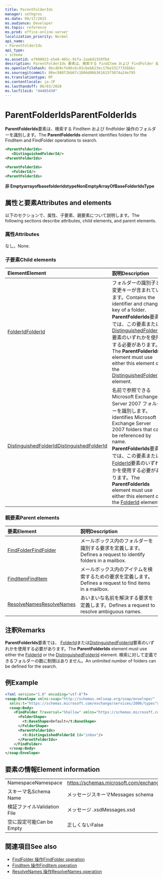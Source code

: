 ```yaml
---
title: ParentFolderIds
manager: sethgros
ms.date: 09/17/2015
ms.audience: Developer
ms.topic: reference
ms.prod: office-online-server
localization_priority: Normal
api_name:
- ParentFolderIds
api_type:
- schema
ms.assetid: e7998023-e5e0-465c-91fa-2aa6d1559f64
description: ParentFolderIds 要素は、検索する FindItem および FindFolder 操作のフォルダーを識別します。
ms.openlocfilehash: 6bc4b9cfe96c6c83cbeb623ec176e33177356bbc
ms.sourcegitcommit: 88ec988f2bb67c1866d06b361615f3674a24e795
ms.translationtype: MT
ms.contentlocale: ja-JP
ms.lasthandoff: 06/03/2020
ms.locfileid: "44465430"
---
```

# <a name="parentfolderids"></a><span data-ttu-id="a3a5c-103">ParentFolderIds</span><span class="sxs-lookup"><span data-stu-id="a3a5c-103">ParentFolderIds</span></span>

<span data-ttu-id="a3a5c-104">**ParentFolderIds**要素は、検索する FindItem および findfolder 操作のフォルダーを識別します。</span><span class="sxs-lookup"><span data-stu-id="a3a5c-104">The **ParentFolderIds** element identifies folders for the FindItem and FindFolder operations to search.</span></span> 
  
```xml
<ParentFolderIds>
   <DistinguishedFolderId/>
<ParentFolderIds>
```

```xml
<ParentFolderIds>
   <FolderId/> 
<ParentFolderIds>
```

<span data-ttu-id="a3a5c-105">**非 Emptyarrayofbasefolderidstype**</span><span class="sxs-lookup"><span data-stu-id="a3a5c-105">**NonEmptyArrayOfBaseFolderIdsType**</span></span>

## <a name="attributes-and-elements"></a><span data-ttu-id="a3a5c-106">属性と要素</span><span class="sxs-lookup"><span data-stu-id="a3a5c-106">Attributes and elements</span></span>

<span data-ttu-id="a3a5c-107">以下のセクションで、属性、子要素、親要素について説明します。</span><span class="sxs-lookup"><span data-stu-id="a3a5c-107">The following sections describe attributes, child elements, and parent elements.</span></span>
  
### <a name="attributes"></a><span data-ttu-id="a3a5c-108">属性</span><span class="sxs-lookup"><span data-stu-id="a3a5c-108">Attributes</span></span>

<span data-ttu-id="a3a5c-109">なし。</span><span class="sxs-lookup"><span data-stu-id="a3a5c-109">None.</span></span>
  
### <a name="child-elements"></a><span data-ttu-id="a3a5c-110">子要素</span><span class="sxs-lookup"><span data-stu-id="a3a5c-110">Child elements</span></span>

|<span data-ttu-id="a3a5c-111">**Element**</span><span class="sxs-lookup"><span data-stu-id="a3a5c-111">**Element**</span></span>|<span data-ttu-id="a3a5c-112">**説明**</span><span class="sxs-lookup"><span data-stu-id="a3a5c-112">**Description**</span></span>|
|:-----|:-----|
|[<span data-ttu-id="a3a5c-113">FolderId</span><span class="sxs-lookup"><span data-stu-id="a3a5c-113">FolderId</span></span>](folderid.md) <br/> |<span data-ttu-id="a3a5c-114">フォルダーの識別子と変更キーが含まれています。</span><span class="sxs-lookup"><span data-stu-id="a3a5c-114">Contains the identifier and change key of a folder.</span></span> <span data-ttu-id="a3a5c-115">**ParentFolderIds**要素では、この要素または[DistinguishedFolderId](distinguishedfolderid.md)要素のいずれかを使用する必要があります。</span><span class="sxs-lookup"><span data-stu-id="a3a5c-115">The **ParentFolderIds** element must use either this element or the [DistinguishedFolderId](distinguishedfolderid.md) element.</span></span>  <br/> |
|[<span data-ttu-id="a3a5c-116">DistinguishedFolderId</span><span class="sxs-lookup"><span data-stu-id="a3a5c-116">DistinguishedFolderId</span></span>](distinguishedfolderid.md) <br/> |<span data-ttu-id="a3a5c-117">名前で参照できる Microsoft Exchange Server 2007 フォルダーを識別します。</span><span class="sxs-lookup"><span data-stu-id="a3a5c-117">Identifies Microsoft Exchange Server 2007 folders that can be referenced by name.</span></span> <span data-ttu-id="a3a5c-118">**ParentFolderIds**要素では、この要素または[FolderId](folderid.md)要素のいずれかを使用する必要があります。</span><span class="sxs-lookup"><span data-stu-id="a3a5c-118">The **ParentFolderIds** element must use either this element or the [FolderId](folderid.md) element.</span></span>  <br/> |
   
### <a name="parent-elements"></a><span data-ttu-id="a3a5c-119">親要素</span><span class="sxs-lookup"><span data-stu-id="a3a5c-119">Parent elements</span></span>

|<span data-ttu-id="a3a5c-120">**要素**</span><span class="sxs-lookup"><span data-stu-id="a3a5c-120">**Element**</span></span>|<span data-ttu-id="a3a5c-121">**説明**</span><span class="sxs-lookup"><span data-stu-id="a3a5c-121">**Description**</span></span>|
|:-----|:-----|
|[<span data-ttu-id="a3a5c-122">FindFolder</span><span class="sxs-lookup"><span data-stu-id="a3a5c-122">FindFolder</span></span>](findfolder.md) <br/> |<span data-ttu-id="a3a5c-123">メールボックス内のフォルダーを識別する要求を定義します。</span><span class="sxs-lookup"><span data-stu-id="a3a5c-123">Defines a request to identify folders in a mailbox.</span></span>  <br/> |
|[<span data-ttu-id="a3a5c-124">FindItem</span><span class="sxs-lookup"><span data-stu-id="a3a5c-124">FindItem</span></span>](finditem.md) <br/> |<span data-ttu-id="a3a5c-125">メールボックス内のアイテムを検索するための要求を定義します。</span><span class="sxs-lookup"><span data-stu-id="a3a5c-125">Defines a request to find items in a mailbox.</span></span>  <br/> |
|[<span data-ttu-id="a3a5c-126">ResolveNames</span><span class="sxs-lookup"><span data-stu-id="a3a5c-126">ResolveNames</span></span>](resolvenames.md) <br/> |<span data-ttu-id="a3a5c-127">あいまいな名前を解決する要求を定義します。</span><span class="sxs-lookup"><span data-stu-id="a3a5c-127">Defines a request to resolve ambiguous names.</span></span>  <br/> |
   
## <a name="remarks"></a><span data-ttu-id="a3a5c-128">注釈</span><span class="sxs-lookup"><span data-stu-id="a3a5c-128">Remarks</span></span>

<span data-ttu-id="a3a5c-129">**ParentFolderIds**要素では、 [FolderId](folderid.md)または[DistinguishedFolderId](distinguishedfolderid.md)要素のいずれかを使用する必要があります。</span><span class="sxs-lookup"><span data-stu-id="a3a5c-129">The **ParentFolderIds** element must use either the [FolderId](folderid.md) or the [DistinguishedFolderId](distinguishedfolderid.md) element.</span></span> <span data-ttu-id="a3a5c-130">検索に対して定義できるフォルダーの数に制限はありません。</span><span class="sxs-lookup"><span data-stu-id="a3a5c-130">An unlimited number of folders can be defined for the search.</span></span> 
  
## <a name="example"></a><span data-ttu-id="a3a5c-131">例</span><span class="sxs-lookup"><span data-stu-id="a3a5c-131">Example</span></span>

```XML
<?xml version="1.0" encoding="utf-8"?>
<soap:Envelope xmlns:soap="http://schemas.xmlsoap.org/soap/envelope/"
  xmlns:t="https://schemas.microsoft.com/exchange/services/2006/types">
  <soap:Body>
    <FindFolder Traversal="Shallow" xmlns="https://schemas.microsoft.com/exchange/services/2006/messages">
      <FolderShape>
        <t:BaseShape>Default</t:BaseShape>
      </FolderShape>
      <ParentFolderIds>
        <t:DistinguishedFolderId Id="inbox"/>
      </ParentFolderIds>
    </FindFolder>
  </soap:Body>
</soap:Envelope>
```

## <a name="element-information"></a><span data-ttu-id="a3a5c-132">要素の情報</span><span class="sxs-lookup"><span data-stu-id="a3a5c-132">Element information</span></span>

|||
|:-----|:-----|
|<span data-ttu-id="a3a5c-133">Namespace</span><span class="sxs-lookup"><span data-stu-id="a3a5c-133">Namespace</span></span>  <br/> |https://schemas.microsoft.com/exchange/services/2006/messages  <br/> |
|<span data-ttu-id="a3a5c-134">スキーマ名</span><span class="sxs-lookup"><span data-stu-id="a3a5c-134">Schema Name</span></span>  <br/> |<span data-ttu-id="a3a5c-135">メッセージスキーマ</span><span class="sxs-lookup"><span data-stu-id="a3a5c-135">Messages schema</span></span>  <br/> |
|<span data-ttu-id="a3a5c-136">検証ファイル</span><span class="sxs-lookup"><span data-stu-id="a3a5c-136">Validation File</span></span>  <br/> |<span data-ttu-id="a3a5c-137">メッセージ .xsd</span><span class="sxs-lookup"><span data-stu-id="a3a5c-137">Messages.xsd</span></span>  <br/> |
|<span data-ttu-id="a3a5c-138">空に設定可能</span><span class="sxs-lookup"><span data-stu-id="a3a5c-138">Can be Empty</span></span>  <br/> |<span data-ttu-id="a3a5c-139">正しくない</span><span class="sxs-lookup"><span data-stu-id="a3a5c-139">False</span></span>  <br/> |
   
## <a name="see-also"></a><span data-ttu-id="a3a5c-140">関連項目</span><span class="sxs-lookup"><span data-stu-id="a3a5c-140">See also</span></span>

- [<span data-ttu-id="a3a5c-141">FindFolder 操作</span><span class="sxs-lookup"><span data-stu-id="a3a5c-141">FindFolder operation</span></span>](findfolder-operation.md)  
- [<span data-ttu-id="a3a5c-142">FindItem 操作</span><span class="sxs-lookup"><span data-stu-id="a3a5c-142">FindItem operation</span></span>](finditem-operation.md) 
- [<span data-ttu-id="a3a5c-143">ResolveNames 操作</span><span class="sxs-lookup"><span data-stu-id="a3a5c-143">ResolveNames operation</span></span>](resolvenames-operation.md)

